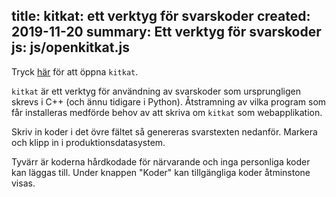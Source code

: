 title: kitkat: ett verktyg för svarskoder
created: 2019-11-20
summary: Ett verktyg för svarskoder
js: js/openkitkat.js
---

Tryck <a href="kitkat.html" target="kitkatWindow" onclick="openKitkat(); return false;" title="Öppna kitkat">här</a> för att öppna `kitkat`.

`kitkat` är ett verktyg för användning av svarskoder som ursprungligen skrevs i
C++ (och ännu tidigare i Python). Åtstramning av vilka program som får 
installeras medförde behov av att skriva om `kitkat` som webapplikation.

Skriv in koder i det övre fältet så genereras svarstexten nedanför. Markera och 
klipp in i produktionsdatasystem.

Tyvärr är koderna hårdkodade för närvarande och inga personliga koder kan 
läggas till. Under knappen "Koder" kan tillgängliga koder åtminstone visas.


